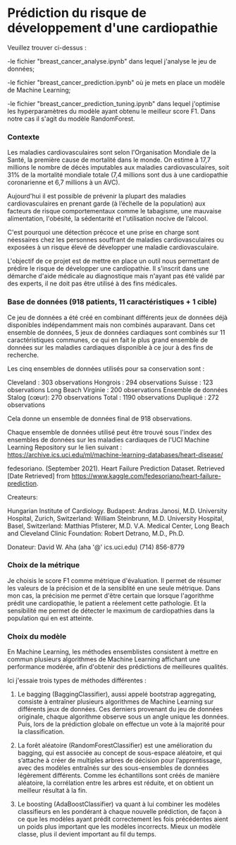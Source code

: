 # Prédiction du risque de développement d'une cardiopathie

Veuillez trouver ci-dessus :

-le fichier "breast_cancer_analyse.ipynb" dans lequel j'analyse le jeu de données;

-le fichier "breast_cancer_prediction.ipynb" où je mets en place un modèle de Machine Learning;

-le fichier "breast_cancer_prediction_tuning.ipynb" dans lequel j'optimise les hyperparamètres du modèle ayant obtenu le meilleur score F1. Dans notre cas il s'agit du modèle RandomForest.


### Contexte

Les maladies cardiovasculaires sont selon l'Organisation Mondiale de la Santé, la première cause de mortalité dans le monde. On estime à 17,7 millions le nombre de décès imputables aux maladies cardiovasculaires, soit 31% de la mortalité mondiale totale (7,4 millions sont dus à une cardiopathie coronarienne et 6,7 millions à un AVC). 

Aujourd'hui il est possible de prévenir la plupart des maladies cardiovasculaires en prenant garde (à l’échelle de la population) aux facteurs de risque comportementaux comme le tabagisme, une mauvaise alimentation, l'obésité, la sédentarité et l'utilisation nocive de l’alcool.

C'est pourquoi une détection précoce et une prise en charge sont néessaires chez les personnes souffrant de maladies cardiovasculaires ou exposées à un risque élevé de développer une maladie cardiovasculaire. 

L'objectif de ce projet est de mettre en place un outil nous permettant de prédire le risque de développer une cardiopathie. Il s'inscrit dans une démarche d'aide médicale au diagnostique mais n'ayant pas été validé par des experts, il ne doit pas être utilisé à des fins médicales.

### Base de données (918 patients, 11 caractéristiques + 1 cible)

Ce jeu de données a été créé en combinant différents jeux de données déjà disponibles indépendamment mais non combinés auparavant. Dans cet ensemble de données, 5 jeux de données cardiaques sont combinés sur 11 caractéristiques communes, ce qui en fait le plus grand ensemble de données sur les maladies cardiaques disponible à ce jour à des fins de recherche. 

Les cinq ensembles de données utilisés pour sa conservation sont :

Cleveland : 303 observations
Hongrois : 294 observations
Suisse : 123 observations
Long Beach Virginie : 200 observations
Ensemble de données Stalog (cœur): 270 observations
Total : 1190 observations
Dupliqué : 272 observations

Cela donne un ensemble de données final de 918 observations.

Chaque ensemble de données utilisé peut être trouvé sous l'index des ensembles de données sur les maladies cardiaques de l'UCI Machine Learning Repository sur le lien suivant : https://archive.ics.uci.edu/ml/machine-learning-databases/heart-disease/

fedesoriano. (September 2021). Heart Failure Prediction Dataset. Retrieved [Date Retrieved] from https://www.kaggle.com/fedesoriano/heart-failure-prediction.

Createurs:

Hungarian Institute of Cardiology. Budapest: Andras Janosi, M.D.
University Hospital, Zurich, Switzerland: William Steinbrunn, M.D.
University Hospital, Basel, Switzerland: Matthias Pfisterer, M.D.
V.A. Medical Center, Long Beach and Cleveland Clinic Foundation: Robert Detrano, M.D., Ph.D.

Donateur: David W. Aha (aha '@' ics.uci.edu) (714) 856-8779

### Choix de la métrique

Je choisis le score F1 comme métrique d'évaluation. Il permet de résumer les valeurs de la précision et de la sensiblité en une seule métrique. Dans mon cas, la précision me permet d'être certain que lorsque l'agorithme prédit une cardiopathie, le patient a réelement cette pathologie. Et la sensibilité me permet de détecter le maximum de cardiopathies dans la population qui en est atteinte.

### Choix du modèle

En Machine Learning, les méthodes ensemblistes consistent à mettre en commun plusieurs algorithmes de Machine Learning affichant une performance modérée, afin d'obtenir des prédictions de meilleures qualités. 

Ici j'essaie trois types de méthodes différentes :

1) Le bagging (BaggingClassifier), aussi appelé bootstrap aggregating, consiste à entraîner plusieurs algorithmes de Machine Learning sur différents jeux de données. Ces derniers provenant du jeu de données originale, chaque algorithme observe sous un angle unique les données. Puis, lors de la prédiction globale on effectue un vote à la majorité pour la classification.

2) La forêt aléatoire (RandomForestClassifier) est une amélioration du bagging, qui est associée au concept de sous-espace aléatoire, et qui s’attache à créer de multiples arbres de décision pour l’apprentissage, avec des modèles entraînés sur des sous-ensembles de données légèrement différents. Comme les échantillons sont créés de manière aléatoire, la corrélation entre les arbres est réduite, et on obtient un meilleur résultat à la fin.

3) Le boosting (AdaBoostClassifier) va quant à lui combiner les modèles classifieurs en les pondérant à chaque nouvelle prédiction, de façon à ce que les modèles ayant prédit correctement les fois précédentes aient un poids plus important que les modèles incorrects. Mieux un modèle classe, plus il devient important au fil du temps.
